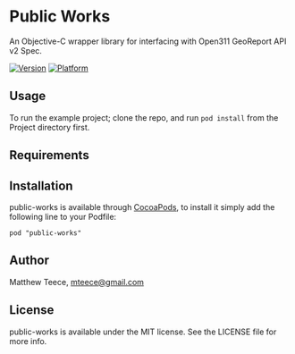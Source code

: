 # Public Works

An Objective-C wrapper library for interfacing with Open311 GeoReport API v2 Spec.

[![Version](http://cocoapod-badges.herokuapp.com/v/public-works/badge.png)](http://cocoadocs.org/docsets/public-works)
[![Platform](http://cocoapod-badges.herokuapp.com/p/public-works/badge.png)](http://cocoadocs.org/docsets/public-works)

## Usage

To run the example project; clone the repo, and run `pod install` from the Project directory first.

## Requirements

## Installation

public-works is available through [CocoaPods](http://cocoapods.org), to install
it simply add the following line to your Podfile:

    pod "public-works"

## Author

Matthew Teece, mteece@gmail.com

## License

public-works is available under the MIT license. See the LICENSE file for more info.
